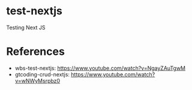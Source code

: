 # test-nextjs
Testing Next JS

# References
* wbs-test-nextjs: https://www.youtube.com/watch?v=NgayZAuTgwM
* gtcoding-crud-nextjs: https://www.youtube.com/watch?v=wNWyMsrpbz0